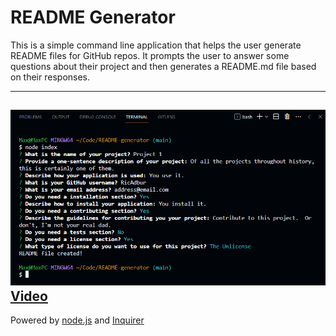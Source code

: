 # README Generator
This is a simple command line application that helps the user generate README files for GitHub repos.  It prompts the user to answer some questions about their project and then generates a README.md file based on their responses.

---
![Screenshot](./images/READMEgeneratorScreenshot.png "Optional Title")
[Video](https://drive.google.com/file/d/1tm7gl-JRb0T-c31rxGmce9KYsxT90EVS/view)
---
Powered by [node.js](https://nodejs.org/en) and [Inquirer](https://www.npmjs.com/package/inquirer)